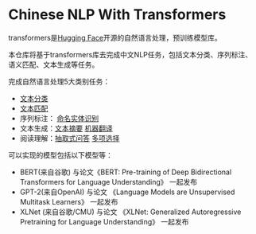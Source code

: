# Chinese NLP With Transformers
transformers是[Hugging Face](https://huggingface.co)开源的自然语言处理，预训练模型库。

本仓库将基于transformers库去完成中文NLP任务，包括文本分类、序列标注、语义匹配、文本生成等任务。

完成自然语言处理5大类别任务：
- [文本分类](https://github.com/wxj630/Chinese_NLP_With_Transformers/blob/master/text_classification.ipynb)
- [文本匹配](https://github.com/wxj630/Chinese_NLP_With_Transformers/blob/master/text_match.ipynb)
- 序列标注：
  [命名实体识别](https://github.com/wxj630/Chinese_NLP_With_Transformers/blob/master/named_entity_recognition.ipynb)
- 文本生成：[文本摘要](https://github.com/wxj630/Chinese_NLP_With_Transformers/blob/master/summarization.ipynb)
  [机器翻译](https://github.com/wxj630/Chinese_NLP_With_Transformers/blob/master/translation_zh2en.ipynb)
- 阅读理解：[抽取式问答](https://github.com/wxj630/Chinese_NLP_With_Transformers/blob/master/extractive_qa.ipynb) [多项选择](https://github.com/wxj630/Chinese_NLP_With_Transformers/blob/master/multi_choice.ipynb)


可以实现的模型包括以下模型等：

- BERT(来自谷歌) 与论文《BERT: Pre-training of Deep Bidirectional Transformers for Language Understanding》 一起发布
- GPT-2(来自OpenAI) 与论文 《Language Models are Unsupervised Multitask Learners》 一起发布
- XLNet (来自谷歌/CMU) 与论文   《XLNet: Generalized Autoregressive Pretraining for Language Understanding》 一起发布